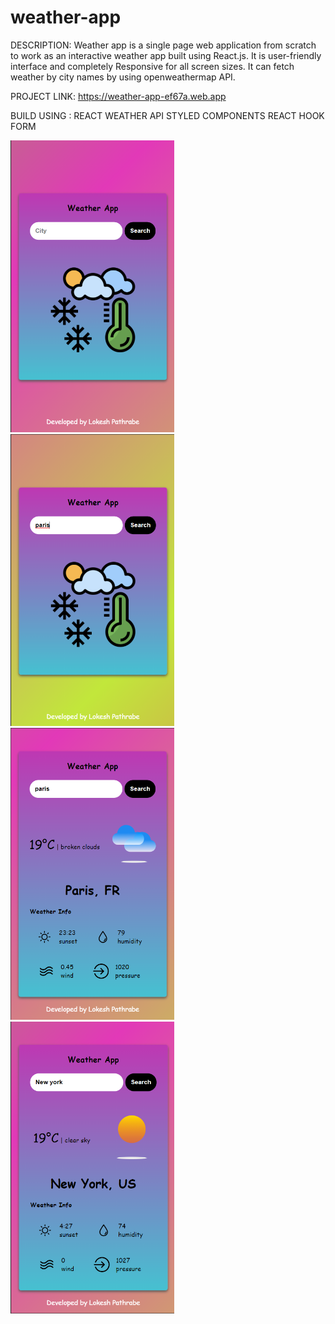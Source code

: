 # weather-app
DESCRIPTION:
Weather app is a single page web application from scratch to work as an interactive weather app built using React.js. It is user-friendly interface and completely Responsive for all screen sizes. It can fetch weather by city names by using openweathermap API.

PROJECT LINK: https://weather-app-ef67a.web.app 

BUILD USING :
REACT
WEATHER API
STYLED COMPONENTS
REACT HOOK FORM

<img src="https://github.com/lokeshpathrabe22/weather-app/blob/main/public/IMAGES/we.png" alt="alt text" width="262" height="467"><img src="https://github.com/lokeshpathrabe22/weather-app/blob/main/public/IMAGES/we1.png" alt="alt text" width="262" height="467">
<img src="https://github.com/lokeshpathrabe22/weather-app/blob/main/public/IMAGES/we2.png" alt="alt text" width="262" height="467"><img src="https://github.com/lokeshpathrabe22/weather-app/blob/main/public/IMAGES/we3.png" alt="alt text" width="262" height="467">
